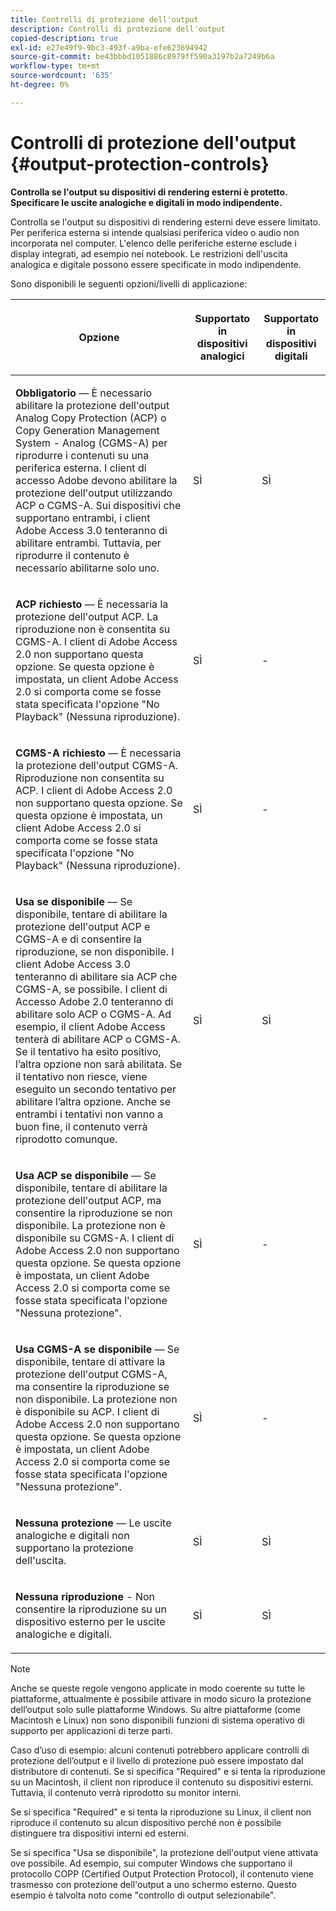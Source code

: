 ```yaml
---
title: Controlli di protezione dell'output
description: Controlli di protezione dell'output
copied-description: true
exl-id: e27e49f9-9bc3-493f-a9ba-efe623694942
source-git-commit: be43bbbd1051886c8979ff590a3197b2a7249b6a
workflow-type: tm+mt
source-wordcount: '635'
ht-degree: 0%

---
```


# Controlli di protezione dell&#39;output {#output-protection-controls}

**Controlla se l&#39;output su dispositivi di rendering esterni è protetto. Specificare le uscite analogiche e digitali in modo indipendente.**

Controlla se l&#39;output su dispositivi di rendering esterni deve essere limitato. Per periferica esterna si intende qualsiasi periferica video o audio non incorporata nel computer. L&#39;elenco delle periferiche esterne esclude i display integrati, ad esempio nei notebook. Le restrizioni dell&#39;uscita analogica e digitale possono essere specificate in modo indipendente.

Sono disponibili le seguenti opzioni/livelli di applicazione:

<table frame="all" colsep="0" rowsep="1" id="adobetable_fvw_5fx_n4"> 
 <thead class="- topic/thead "> 
  <tr rowsep="1" class="- topic/row "> 
   <th colname="1" class="- topic/entry entry"> <p class="- topic/p ">Opzione </p> </th> 
   <th colname="2" class="- topic/entry entry"> <p class="- topic/p ">Supportato in dispositivi analogici </p> </th> 
   <th colname="3" class="- topic/entry entry"> <p class="- topic/p ">Supportato in dispositivi digitali </p> </th> 
  </tr> 
 </thead>
 <tbody class="- topic/tbody "> 
  <tr rowsep="1" class="- topic/row "> 
   <td colname="1" class="- topic/entry "> <p class="- topic/p "><b class="+ topic/ph hi-d/b ">Obbligatorio</b> — È necessario abilitare la protezione dell'output Analog Copy Protection (ACP) o Copy Generation Management System - Analog (CGMS-A) per riprodurre i contenuti su una periferica esterna. I client di accesso Adobe devono abilitare la protezione dell'output utilizzando ACP o CGMS-A. Sui dispositivi che supportano entrambi, i client Adobe Access 3.0 tenteranno di abilitare entrambi. Tuttavia, per riprodurre il contenuto è necessario abilitarne solo uno. </p> </td> 
   <td colname="2" class="- topic/entry "> <p class="- topic/p ">SÌ </p> </td> 
   <td colname="3" class="- topic/entry "> <p class="- topic/p ">SÌ </p> </td> 
  </tr> 
  <tr rowsep="1" class="- topic/row "> 
   <td colname="1" class="- topic/entry "> <p class="- topic/p "><b class="+ topic/ph hi-d/b ">ACP richiesto</b> — È necessaria la protezione dell'output ACP. La riproduzione non è consentita su CGMS-A. I client di Adobe Access 2.0 non supportano questa opzione. Se questa opzione è impostata, un client Adobe Access 2.0 si comporta come se fosse stata specificata l'opzione "No Playback" (Nessuna riproduzione). </p> </td> 
   <td colname="2" class="- topic/entry "> <p class="- topic/p ">SÌ </p> </td> 
   <td colname="3" class="- topic/entry "> <p class="- topic/p ">- </p> </td> 
  </tr> 
  <tr rowsep="1" class="- topic/row "> 
   <td colname="1" class="- topic/entry "> <p class="- topic/p "><b class="+ topic/ph hi-d/b ">CGMS-A richiesto</b> — È necessaria la protezione dell'output CGMS-A. Riproduzione non consentita su ACP. I client di Adobe Access 2.0 non supportano questa opzione. Se questa opzione è impostata, un client Adobe Access 2.0 si comporta come se fosse stata specificata l'opzione "No Playback" (Nessuna riproduzione). </p> </td> 
   <td colname="2" class="- topic/entry "> <p class="- topic/p ">SÌ </p> </td> 
   <td colname="3" class="- topic/entry "> <p class="- topic/p ">- </p> </td> 
  </tr> 
  <tr rowsep="1" class="- topic/row "> 
   <td colname="1" class="- topic/entry "> <p class="- topic/p "><b class="+ topic/ph hi-d/b ">Usa se disponibile</b> — Se disponibile, tentare di abilitare la protezione dell'output ACP e CGMS-A e di consentire la riproduzione, se non disponibile. I client Adobe Access 3.0 tenteranno di abilitare sia ACP che CGMS-A, se possibile. I client di Accesso Adobe 2.0 tenteranno di abilitare solo ACP o CGMS-A. Ad esempio, il client Adobe Access tenterà di abilitare ACP o CGMS-A. Se il tentativo ha esito positivo, l’altra opzione non sarà abilitata. Se il tentativo non riesce, viene eseguito un secondo tentativo per abilitare l’altra opzione. Anche se entrambi i tentativi non vanno a buon fine, il contenuto verrà riprodotto comunque. </p> </td> 
   <td colname="2" class="- topic/entry "> <p class="- topic/p ">SÌ </p> </td> 
   <td colname="3" class="- topic/entry "> <p class="- topic/p ">SÌ </p> </td> 
  </tr> 
  <tr rowsep="1" class="- topic/row "> 
   <td colname="1" class="- topic/entry "> <p class="- topic/p "><b class="+ topic/ph hi-d/b ">Usa ACP se disponibile</b> — Se disponibile, tentare di abilitare la protezione dell'output ACP, ma consentire la riproduzione se non disponibile. La protezione non è disponibile su CGMS-A. I client di Adobe Access 2.0 non supportano questa opzione. Se questa opzione è impostata, un client Adobe Access 2.0 si comporta come se fosse stata specificata l'opzione "Nessuna protezione". </p> </td> 
   <td colname="2" class="- topic/entry "> <p class="- topic/p ">SÌ </p> </td> 
   <td colname="3" class="- topic/entry "> <p class="- topic/p ">- </p> </td> 
  </tr> 
  <tr rowsep="1" class="- topic/row "> 
   <td colname="1" class="- topic/entry "> <p class="- topic/p "><b class="+ topic/ph hi-d/b ">Usa CGMS-A se disponibile </b>— Se disponibile, tentare di attivare la protezione dell'output CGMS-A, ma consentire la riproduzione se non disponibile. La protezione non è disponibile su ACP. I client di Adobe Access 2.0 non supportano questa opzione. Se questa opzione è impostata, un client Adobe Access 2.0 si comporta come se fosse stata specificata l'opzione "Nessuna protezione". </p> </td> 
   <td colname="2" class="- topic/entry "> <p class="- topic/p ">SÌ </p> </td> 
   <td colname="3" class="- topic/entry "> <p class="- topic/p ">- </p> </td> 
  </tr> 
  <tr rowsep="1" class="- topic/row "> 
   <td colname="1" class="- topic/entry "> <p class="- topic/p "><b class="+ topic/ph hi-d/b ">Nessuna protezione</b> — Le uscite analogiche e digitali non supportano la protezione dell'uscita. </p> </td> 
   <td colname="2" class="- topic/entry "> <p class="- topic/p ">SÌ </p> </td> 
   <td colname="3" class="- topic/entry "> <p class="- topic/p ">SÌ </p> </td> 
  </tr> 
  <tr rowsep="0" class="- topic/row "> 
   <td colname="1" class="- topic/entry "> <p class="- topic/p "><b class="+ topic/ph hi-d/b ">Nessuna riproduzione</b> - Non consentire la riproduzione su un dispositivo esterno per le uscite analogiche e digitali. </p> </td> 
   <td colname="2" class="- topic/entry "> <p class="- topic/p ">SÌ </p> </td> 
   <td colname="3" class="- topic/entry "> <p class="- topic/p ">SÌ </p> </td> 
  </tr> 
 </tbody> 
</table>

>[!NOTE]
>
>Anche se queste regole vengono applicate in modo coerente su tutte le piattaforme, attualmente è possibile attivare in modo sicuro la protezione dell’output solo sulle piattaforme Windows. Su altre piattaforme (come Macintosh e Linux) non sono disponibili funzioni di sistema operativo di supporto per applicazioni di terze parti.

Caso d’uso di esempio: alcuni contenuti potrebbero applicare controlli di protezione dell’output e il livello di protezione può essere impostato dal distributore di contenuti. Se si specifica &quot;Required&quot; e si tenta la riproduzione su un Macintosh, il client non riproduce il contenuto su dispositivi esterni. Tuttavia, il contenuto verrà riprodotto su monitor interni.

Se si specifica &quot;Required&quot; e si tenta la riproduzione su Linux, il client non riproduce il contenuto su alcun dispositivo perché non è possibile distinguere tra dispositivi interni ed esterni.

Se si specifica &quot;Usa se disponibile&quot;, la protezione dell&#39;output viene attivata ove possibile. Ad esempio, sui computer Windows che supportano il protocollo COPP (Certified Output Protection Protocol), il contenuto viene trasmesso con protezione dell&#39;output a uno schermo esterno. Questo esempio è talvolta noto come &quot;controllo di output selezionabile&quot;.
